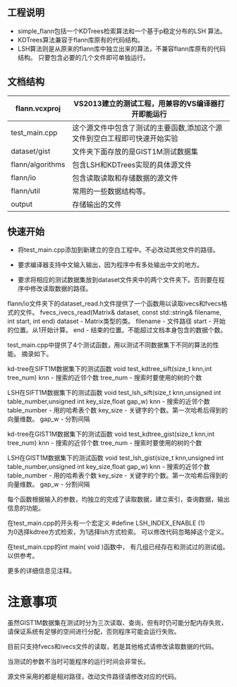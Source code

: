 
##	工程说明


*	simple_flann包括一个KDTrees检索算法和一个基于p稳定分布的LSH
算法。
*	KDTrees算法兼容于flann库原有的代码结构。
*	LSH算法则是从原来的flann库中独立出来的算法，不兼容flann库原有的代码结构。	
	只要包含必要的几个文件即可单独运行。


##	文档结构

|flann.vcxproj		|	VS2013建立的测试工程，用兼容的VS编译器打开即能运行	|
|---|---|
|test_main.cpp		|	这个源文件中包含了测试的主要函数,添加这个源文件到空白工程即可快速开始实验		|		|dataset/sift 		|	文件夹下面存放的是SIFT1M测试数据集			|
|dataset/gist 		|文件夹下面存放的是GIST1M测试数据集	|
|flann/algorithms	|包含LSH和KDTrees实现的具体源文件		|	
|flann/io		|包含读取读取和存储数据的源文件	|
|flann/util		|常用的一些数据结构等。	|
|output			|	存储输出的文件|


##	快速开始


*	将test_main.cpp添加到新建立的空白工程中。不必改动其他文件的路径。

*	要求编译器支持中文输入输出，因为程序中有多处输出中文的地方。
*	要求将相应的测试数据集放到dataset文件夹中的两个文件夹下。否则要在程序中修改读取数据的路径。

flann/io文件夹下的dataset_read.h文件提供了一个函数用以读取ivecs和fvecs格式的文件。
fvecs_ivecs_read(Matrix<T>& dataset, const std::string& filename, int start, int end)
dataset			-	Matrix类型的类。
filename		-	文件路径
start			-	开始的位置。从1开始计算。
end			-	结束的位置。不能超过文档本身包含的数据个数。

test_main.cpp中提供了4个测试函数，用以测试不同数据集下不同的算法的性能。
摘录如下。

kd-tree在SIFT1M数据集下的测试函数
void test_kdtree_sift(size_t knn,int tree_num)
knn			-	搜索的近邻个数
tree_num		-	搜索时要使用的树的个数

LSH在SIFT1M数据集下的测试函数
void test_lsh_sift(size_t knn,unsigned int table_number,unsigned int key_size,float gap_w)
knn			-	搜索的近邻个数
table_number		-	用的哈希表个数
key_size		-	关键字的个数。第一次哈希后得到的向量维数。
gap_w			-	分割间隔

kd-tree在GIST1M数据集下的测试函数
void test_kdtree_gist(size_t knn,int tree_num)
knn			-	搜索的近邻个数
tree_num		-	搜索时要使用的树的个数

LSH在GIST1M数据集下的测试函数
void test_lsh_gist(size_t knn,unsigned int table_number,unsigned int key_size,float gap_w)
knn			-	搜索的近邻个数
table_number		-	用的哈希表个数
key_size		-	关键字的个数。第一次哈希后得到的向量维数。
gap_w			-	分割间隔

每个函数根据输入的参数，均独立的完成了读取数据，建立索引，查询数据，输出信息的功能。

在test_main.cpp的开头有一个宏定义
#define LSH_INDEX_ENABLE (1)	
为0选择kdtree方式检索，为1选择lsh方式检索。
可以修改代码忽略掉这个定义。

在test_main.cpp的int main( void )函数中，
有几组已经存在和测试过的测试组。以供参考。

更多的详细信息见注释。

#	注意事项
虽然GIST1M数据集在测试时分为三次读取、查询，但有时仍可能分配内存失败，
请保证系统有足够的空间进行分配，否则程序可能会运行失败。

目前只支持fvecs和ivecs文件的读取，若是其他格式请修改读取数据的代码。

当测试的参数不当时可能程序的运行时间会非常长。

源文件采用的都是相对路径，改动文件路径请修改对应的代码。







